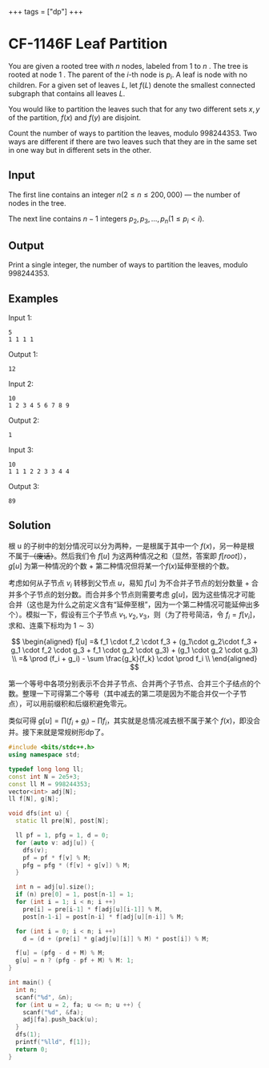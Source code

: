 +++
tags = ["dp"]
+++

# CF-1146F Leaf Partition

You are given a rooted tree with $n$ nodes, labeled from $1$ to $n$ . The tree is rooted at node $1$ . The parent of the $i$-th node is $p_i$. A leaf is node with no children. For a given set of leaves $L$, let $f(L)$ denote the smallest connected subgraph that contains all leaves $L$.

You would like to partition the leaves such that for any two different sets $x, y$ of the partition, $f(x)$ and $f(y)$ are disjoint.

Count the number of ways to partition the leaves, modulo $998244353$. Two ways are different if there are two leaves such that they are in the same set in one way but in different sets in the other.


## Input

The first line contains an integer $n (2 \leq n \leq 200,000)$ — the number of nodes in the tree.

The next line contains $n-1$ integers $p_2, p_3, \ldots, p_n (1 \leq p_i < i)$.

## Output

Print a single integer, the number of ways to partition the leaves, modulo $998244353$.

## Examples

Input 1:

```
5
1 1 1 1
```

Output 1:

```
12
```

Input 2:

```
10
1 2 3 4 5 6 7 8 9
```

Output 2:

```
1
```

Input 3:

```
10
1 1 1 2 2 3 3 4 4
```

Output 3:

```
89
```

## Solution

根 u 的子树中的划分情况可以分为两种，一是根属于其中一个 $f(x)$，另一种是根不属于<del>（废话）</del>。然后我们令 $f[u]$ 为这两种情况之和（显然，答案即 $f[root]$），$g[u]$ 为第一种情况的个数 + 第二种情况但将某一个$f(x)$延伸至根的个数。

考虑如何从子节点 $v_i$ 转移到父节点 $u$，易知 $f[u]$ 为不合并子节点的划分数量 + 合并多个子节点的划分数。而合并多个节点则需要考虑 $g[u]$，因为这些情况才可能合并（这也是为什么之前定义含有“延伸至根”，因为一个第二种情况可能延伸出多个）。模拟一下，假设有三个子节点 $v_1, v_2, v_3$，则（为了符号简洁，令 $f_i = f[v_i]$，求和、连乘下标均为 $1\sim 3$）

$$
\begin{aligned}
f[u]
=& f_1 \cdot f_2 \cdot f_3 +
 (g_1\cdot g_2\cdot f_3 + g_1 \cdot f_2 \cdot g_3 + f_1 \cdot g_2 \cdot g_3) + 
 (g_1 \cdot g_2 \cdot g_3) \\
=& \prod (f_i + g_i) - \sum \frac{g_k}{f_k} \cdot \prod f_i \\
\end{aligned}
$$

第一个等号中各项分别表示不合并子节点、合并两个子节点、合并三个子结点的个数。整理一下可得第二个等号（其中减去的第二项是因为不能合并仅一个子节点），可以用前缀积和后缀积避免零元。

类似可得 $g[u] = \prod (f_i + g_i) - \prod f_i$，其实就是总情况减去根不属于某个 $f(x)$，即没合并。接下来就是常规树形dp了。


```c++
#include <bits/stdc++.h>
using namespace std;

typedef long long ll;
const int N = 2e5+3;
const ll M = 998244353;
vector<int> adj[N];
ll f[N], g[N];

void dfs(int u) {
  static ll pre[N], post[N];

  ll pf = 1, pfg = 1, d = 0;
  for (auto v: adj[u]) {
    dfs(v);
    pf = pf * f[v] % M;
    pfg = pfg * (f[v] + g[v]) % M;
  }

  int n = adj[u].size();
  if (n) pre[0] = 1, post[n-1] = 1;
  for (int i = 1; i < n; i ++)
    pre[i] = pre[i-1] * f[adj[u][i-1]] % M,
    post[n-1-i] = post[n-i] * f[adj[u][n-i]] % M;

  for (int i = 0; i < n; i ++)
    d = (d + (pre[i] * g[adj[u][i]] % M) * post[i]) % M;

  f[u] = (pfg - d + M) % M;
  g[u] = n ? (pfg - pf + M) % M: 1;
}

int main() {
  int n;
  scanf("%d", &n);
  for (int u = 2, fa; u <= n; u ++) {
    scanf("%d", &fa);
    adj[fa].push_back(u);
  }
  dfs(1);
  printf("%lld", f[1]);
  return 0;
}
```
